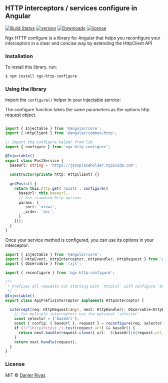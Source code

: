 ## HTTP interceptors / services configure in Angular

[![Build Status](https://travis-ci.org/drivas/ngx-http-configure.svg?branch=master)](https://travis-ci.org/drivas/ngx-http-configure)
[![version](https://img.shields.io/npm/v/ngx-http-configure.svg)](https://www.npmjs.com/package/ngx-http-configure)
[![Downloads](http://img.shields.io/npm/dm/ngx-http-configure.svg)](https://npmjs.org/package/ngx-http-configure)
[![license](https://img.shields.io/npm/l/express.svg)](https://www.npmjs.com/package/ngx-http-configure)

Ngx HTTP configure is a library for Angular that helps you reconfigure your interceptors in a clear and concise way by extending the HttpClient API

### Installation

To install this library, run:

```bash
$ npm install ngx-http-configure
```

### Using the library

Import the `configure()` helper in your injectable service:

The configure function takes the same parameters as the options http request object.

```typescript

import { Injectable } from '@angular/core';
import { HttpClient } from '@angular/common/http';

// Import the configure helper from lib
import { configure } from 'ngx-http-configure';

@Injectable()
export class PostService {
  baseUrl: string = 'https://jsonplaceholder.typicode.com';
  
  constructor(private http: HttpClient) {}
  
  getPosts() {
    return this.http.get(`/posts`, configure({
      baseUrl: this.baseUrl,
      // Use standard http options
      params: {
        _sort: 'views',
        _order: 'asc',
      }
    }));
  }
}
```

Once your service method is configured, you can use its options in your interceptor:

```typescript
import { Injectable } from '@angular/core';
import { HttpEvent, HttpInterceptor, HttpHandler, HttpRequest } from '@angular/common/http';
import { Observable } from 'rxjs';

import { reconfigure } from 'ngx-http-configure';

/**
 * Prefixes all requests not starting with `http[s]` with configure `baseUrl`.
 */
@Injectable()
export class ApiPrefixInterceptor implements HttpInterceptor {

  intercept(req: HttpRequest<any>, next: HttpHandler): Observable<HttpEvent<any>> {
    // for multiple interceptors use the optional `selector`
    const selector = ['baseUrl'];
    const { config: { baseUrl }, request } = reconfigure(req, selector);
    if (!/^(http|https):/i.test(request.url) && baseUrl) {
      return next.handle(request.clone({ url: `${baseUrl}${request.url}` }));
    }
    return next.handle(request);
  }
}
```

### License

MIT © [Danier Rivas](mailto:d_rivas@outlook.com)
